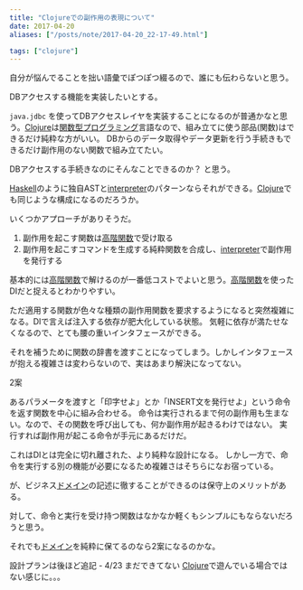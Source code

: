 ```yaml
---
title: "Clojureでの副作用の表現について"
date: 2017-04-20
aliases: ["/posts/note/2017-04-20_22-17-49.html"]

tags: ["clojure"]
---
```


自分が悩んでることを拙い語彙でぽつぽつ綴るので、誰にも伝わらないと思う。

DBアクセスする機能を実装したいとする。

`java.jdbc` を使ってDBアクセスレイヤを実装することになるのが普通かなと思う。[Clojure](http://d.hatena.ne.jp/keyword/Clojure)は[関数型プログラミング](http://d.hatena.ne.jp/keyword/%B4%D8%BF%F4%B7%BF%A5%D7%A5%ED%A5%B0%A5%E9%A5%DF%A5%F3%A5%B0)言語なので、組み立てに使う部品(関数)はできるだけ純粋な方がいい。 DBからのデータ取得やデータ更新を行う手続きもできるだけ副作用のない関数で組み立てたい。

DBアクセスする手続きなのにそんなことできるのか？ と思う。

[Haskell](http://d.hatena.ne.jp/keyword/Haskell)のように独自ASTと[interpreter](http://d.hatena.ne.jp/keyword/interpreter)のパターンならそれができる。[Clojure](http://d.hatena.ne.jp/keyword/Clojure)でも同じような構成になるのだろうか。

いくつかアプローチがありそうだ。

1. 副作用を起こす関数は[高階関数](http://d.hatena.ne.jp/keyword/%B9%E2%B3%AC%B4%D8%BF%F4)で受け取る
2. 副作用を起こすコマンドを生成する純粋関数を合成し、[interpreter](http://d.hatena.ne.jp/keyword/interpreter)で副作用を発行する

基本的には[高階関数](http://d.hatena.ne.jp/keyword/%B9%E2%B3%AC%B4%D8%BF%F4)で解けるのが一番低コストでよいと思う。[高階関数](http://d.hatena.ne.jp/keyword/%B9%E2%B3%AC%B4%D8%BF%F4)を使ったDIだと捉えるとわかりやすい。

ただ適用する関数が色々な種類の副作用関数を要求するようになると突然複雑になる。DIで言えば注入する依存が肥大化している状態。 気軽に依存が満たせなくなるので、とても腰の重いインタフェースができる。

それを補うために関数の辞書を渡すことになってしまう。しかしインタフェースが抱える複雑さは変わらないので、実はあまり解決になってない。

2案

あるパラメータを渡すと「印字せよ」とか「INSERT文を発行せよ」という命令を返す関数を中心に組み合わせる。 命令は実行されるまで何の副作用も生まない。なので、その関数を呼び出しても、何か副作用が起きるわけではない。 実行すれば副作用が起こる命令が手元にあるだけだ。

これはDIとは完全に切れ離された、より純粋な設計になる。 しかし一方で、命令を実行する別の機能が必要になるため複雑さはそちらになお宿っている。

が、ビジネス[ドメイン](http://d.hatena.ne.jp/keyword/%A5%C9%A5%E1%A5%A4%A5%F3)の記述に徹することができるのは保守上のメリットがある。

対して、命令と実行を受け持つ関数はなかなか軽くもシンプルにもならないだろうと思う。

それでも[ドメイン](http://d.hatena.ne.jp/keyword/%A5%C9%A5%E1%A5%A4%A5%F3)を純粋に保てるのなら2案になるのかな。

設計プランは後ほど追記 - 4/23 まだできてない [Clojure](http://d.hatena.ne.jp/keyword/Clojure)で遊んでいる場合ではない感じに。。。

